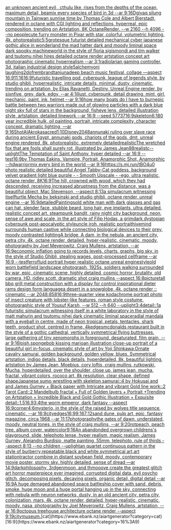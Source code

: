 [an unknown ancient evil , cthulu like, rises from the depths of the ocean,  maximum detail, bea](https://www.ebank.nz/aiartgenerator?category=an%20unknown%20ancient%20evil%20%2C%20cthulu%20like%2C%20rises%20from%20the%20depths%20of%20the%20ocean%2C%20%20maximum%20detail%2C%20bea)[mix every species of bird in 3d --ar 9:16](https://www.ebank.nz/aiartgenerator?category=mix%20every%20species%20of%20bird%20in%203d%20--ar%209%3A16)[Dgiyaq silung mountain in Tainwan sunrise time by Thomas Cole and Albert Bierstadt, rendered in octane with CGI lighting and reflections, hyperreal, epic composition, trending on Artstation, 8K OctaneRender.  --w 2160  --h 4096 --no people](https://www.ebank.nz/aiartgenerator?category=Dgiyaq%20silung%20mountain%20in%20Tainwan%20sunrise%20time%20by%20Thomas%20Cole%20and%20Albert%20Bierstadt%2C%20rendered%20in%20octane%20with%20CGI%20lighting%20and%20reflections%2C%20hyperreal%2C%20epic%20composition%2C%20trending%20on%20Artstation%2C%208K%20OctaneRender.%20%20--w%202160%20%20--h%204096%20--no%20people)[cute furry monster in Pixar with star, colorful, volumetric lighting, 4k, photorealistic](https://www.ebank.nz/aiartgenerator?category=cute%20furry%20monster%20in%20Pixar%20with%20star%2C%20colorful%2C%20volumetric%20lighting%2C%204k%2C%20photorealistic)[5:5](https://www.ebank.nz/aiartgenerator?category=5%3A5)[grotesque futurist detailed mechanical cyber japanese gothic alice in wonderland the mad hatter dark and moody liminal space dark spooky machineworld in the style of floria sigismondi and tim walker and tsutomu nihei hires detailed octane render artstation concept art photographic cinematic hyperrealism --ar 3:1](https://www.ebank.nz/aiartgenerator?category=grotesque%20futurist%20detailed%20mechanical%20cyber%20japanese%20gothic%20alice%20in%20wonderland%20the%20mad%20hatter%20dark%20and%20moody%20liminal%20space%20dark%20spooky%20machineworld%20in%20the%20style%20of%20floria%20sigismondi%20and%20tim%20walker%20and%20tsutomu%20nihei%20hires%20detailed%20octane%20render%20artstation%20concept%20art%20photographic%20cinematic%20hyperrealism%20--ar%203%3A1)[radiolarian  gaming controller, 3d, italian industrial design  style](https://www.ebank.nz/aiartgenerator?category=radiolarian%20%20gaming%20controller%2C%203d%2C%20italian%20industrial%20design%20%20style)[5](https://www.ebank.nz/aiartgenerator?category=5)[alchemy](https://www.ebank.nz/aiartgenerator?category=alchemy)[oni laughing](https://www.ebank.nz/aiartgenerator?category=oni%20laughing)[2](https://www.ebank.nz/aiartgenerator?category=2)[dof](https://www.ebank.nz/aiartgenerator?category=dof)[rembrandt](https://www.ebank.nz/aiartgenerator?category=rembrandt)[anjunadeep beach music festival, collage —aspect 16:9](https://www.ebank.nz/aiartgenerator?category=anjunadeep%20beach%20music%20festival%2C%20collage%20%E2%80%94aspect%2016%3A9)[11:16](https://www.ebank.nz/aiartgenerator?category=11%3A16)[16:9](https://www.ebank.nz/aiartgenerator?category=16%3A9)[futuristic travelling pod, cyberpunk, league of legends style, by studio ghibli, hyperrealistic, intricate details, minimal, dusty, cinematic, trending on artstation, by Elias Ravanetti, Destiny, Unreal Engine render, by sixnfive, grey, dark, edgy, --ar 4:1](https://www.ebank.nz/aiartgenerator?category=futuristic%20travelling%20pod%2C%20cyberpunk%2C%20league%20of%20legends%20style%2C%20by%20studio%20ghibli%2C%20hyperrealistic%2C%20intricate%20details%2C%20minimal%2C%20dusty%2C%20cinematic%2C%20trending%20on%20artstation%2C%20by%20Elias%20Ravanetti%2C%20Destiny%2C%20Unreal%20Engine%20render%2C%20by%20sixnfive%2C%20grey%2C%20dark%2C%20edgy%2C%20--ar%204%3A1)[illust, cyberpunk, detail drawing, mint, girl, mechanic, paint, ink, helmet --ar 9:16](https://www.ebank.nz/aiartgenerator?category=illust%2C%20cyberpunk%2C%20detail%20drawing%2C%20mint%2C%20girl%2C%20mechanic%2C%20paint%2C%20ink%2C%20helmet%20--ar%209%3A16)[how many boats do I have to burn](https://www.ebank.nz/aiartgenerator?category=how%20many%20boats%20do%20I%20have%20to%20burn)[epic battle between two warriors made out of glowing particles with a dark blue night sky full of stars in the background, fisheye lens,  detailed illustration style, artstation, detailed linework --ar 16:9 --seed 57737](https://www.ebank.nz/aiartgenerator?category=epic%20battle%20between%20two%20warriors%20made%20out%20of%20glowing%20particles%20with%20a%20dark%20blue%20night%20sky%20full%20of%20stars%20in%20the%20background%2C%20fisheye%20lens%2C%20%20detailed%20illustration%20style%2C%20artstation%2C%20detailed%20linework%20--ar%2016%3A9%20--seed%2057737)[16:9](https://www.ebank.nz/aiartgenerator?category=16%3A9)[skeleton](https://www.ebank.nz/aiartgenerator?category=skeleton)[6:1](https://www.ebank.nz/aiartgenerator?category=6%3A1)[80 year incredible hulk, oil painting, portrait, intricate complexity, character concept, dramatic lighting, —ar 9:16](https://www.ebank.nz/aiartgenerator?category=80%20year%20incredible%20hulk%2C%20oil%20painting%2C%20portrait%2C%20intricate%20complexity%2C%20character%20concept%2C%20dramatic%20lighting%2C%20%E2%80%94ar%209%3A16)[Shot](https://www.ebank.nz/aiartgenerator?category=Shot)[AlAkroka](https://www.ebank.nz/aiartgenerator?category=AlAkroka)[sacred](https://www.ebank.nz/aiartgenerator?category=sacred)[1:10](https://www.ebank.nz/aiartgenerator?category=1%3A10)[Disney](https://www.ebank.nz/aiartgenerator?category=Disney)[2048](https://www.ebank.nz/aiartgenerator?category=2048)[annunaki ruling over slave race during ancient Egypt, annunaki gods, chariots of the gods, dmt, unreal engine rendered, 8k, photorealistic,  extremely detailed](https://www.ebank.nz/aiartgenerator?category=annunaki%20ruling%20over%20slave%20race%20during%20ancient%20Egypt%2C%20annunaki%20gods%2C%20chariots%20of%20the%20gods%2C%20dmt%2C%20unreal%20engine%20rendered%2C%208k%2C%20photorealistic%2C%20%20extremely%20detailed)[realistic](https://www.ebank.nz/aiartgenerator?category=realistic)[The wretched fox that are fools shall surely rot,  illustrated by James Jean](https://www.ebank.nz/aiartgenerator?category=The%20wretched%20fox%20that%20are%20fools%20shall%20surely%20rot%2C%20%20illustrated%20by%20James%20Jean)[88](https://www.ebank.nz/aiartgenerator?category=88)[realistc](https://www.ebank.nz/aiartgenerator?category=realistc)[--uplight](https://www.ebank.nz/aiartgenerator?category=--uplight)[The Temptation of Saint Anthony, hyper detailed --ar 16:9 --test](https://www.ebank.nz/aiartgenerator?category=The%20Temptation%20of%20Saint%20Anthony%2C%20hyper%20detailed%20--ar%2016%3A9%20--test)[16:9](https://www.ebank.nz/aiartgenerator?category=16%3A9)[by Thomas Eakins, Vampire, Portrait, Anamorphic Shot, Anamorphic --hd](https://www.ebank.nz/aiartgenerator?category=by%20Thomas%20Eakins%2C%20Vampire%2C%20Portrait%2C%20Anamorphic%20Shot%2C%20Anamorphic%20--hd)[warrior](https://www.ebank.nz/aiartgenerator?category=warrior)[mix every bird in the world --ar 9:16](https://www.ebank.nz/aiartgenerator?category=mix%20every%20bird%20in%20the%20world%20--ar%209%3A16)[](https://www.ebank.nz/aiartgenerator?category=)[https://s.mj.run/tBO4u0  photo realistic detailed beautiful Angel Tabby-Cat goddess, background velvet gradient light blue purple - - Smooth Upscale - -](https://www.ebank.nz/aiartgenerator?category=https%3A//s.mj.run/tBO4u0%20%20photo%20realistic%20detailed%20beautiful%20Angel%20Tabby-Cat%20goddess%2C%20background%20velvet%20gradient%20light%20blue%20purple%20-%20-%20Smooth%20Upscale%20-%20-)[ego, ultra realistic, octane render, 8K](https://www.ebank.nz/aiartgenerator?category=ego%2C%20ultra%20realistic%2C%20octane%20render%2C%208K)[16:9](https://www.ebank.nz/aiartgenerator?category=16%3A9)[The hill, crowned with wood, which they had descended, receiving increased abruptness from the distance, was a beautiful object, Mac Stevenson, --aspect 8:13](https://www.ebank.nz/aiartgenerator?category=The%20hill%2C%20crowned%20with%20wood%2C%20which%20they%20had%20descended%2C%20receiving%20increased%20abruptness%20from%20the%20distance%2C%20was%20a%20beautiful%20object%2C%20Mac%20Stevenson%2C%20--aspect%208%3A13)[a simulacrum witnessing itself](https://www.ebank.nz/aiartgenerator?category=a%20simulacrum%20witnessing%20itself)[turtle Mecha by beksinski and studio ghibli, octane render, unreal engine --ar 16:9](https://www.ebank.nz/aiartgenerator?category=turtle%20Mecha%20by%20beksinski%20and%20studio%20ghibli%2C%20octane%20render%2C%20unreal%20engine%20--ar%2016%3A9)[detailed](https://www.ebank.nz/aiartgenerator?category=detailed)[Paintings](https://www.ebank.nz/aiartgenerator?category=Paintings)[old white man with dark glasses and gas can hat, slender face, stubble beard, long hair, eye implants, ultra detailed, realistic concept art. steampunk bandit, rainy night city background, neon, sense of awe and scale, in the art style of Filip Hodas, a grimdark dystopian cyberpunk post-apocalyptic style](https://www.ebank.nz/aiartgenerator?category=old%20white%20man%20with%20dark%20glasses%20and%20gas%20can%20hat%2C%20slender%20face%2C%20stubble%20beard%2C%20long%20hair%2C%20eye%20implants%2C%20ultra%20detailed%2C%20realistic%20concept%20art.%20steampunk%20bandit%2C%20rainy%20night%20city%20background%2C%20neon%2C%20sense%20of%20awe%20and%20scale%2C%20in%20the%20art%20style%20of%20Filip%20Hodas%2C%20a%20grimdark%20dystopian%20cyberpunk%20post-apocalyptic%20style)[uncle iroh, realistic portrait](https://www.ebank.nz/aiartgenerator?category=uncle%20iroh%2C%20realistic%20portrait)[hivemind surrounds human captive while connecting biological devices to their prey, moody contrasted lighting](https://www.ebank.nz/aiartgenerator?category=hivemind%20surrounds%20human%20captive%20while%20connecting%20biological%20devices%20to%20their%20prey%2C%20moody%20contrasted%20lighting)[A bridge, A dam, in the nebula, an ancient city, petra city, 4k, octane render, detailed, hyper-realistic, cinematic, moody, photography by Joel Meyerowitz, Craig Mullens, artstation, --ar 16:9](https://www.ebank.nz/aiartgenerator?category=A%20bridge%2C%20A%20dam%2C%20in%20the%20nebula%2C%20an%20ancient%20city%2C%20petra%20city%2C%204k%2C%20octane%20render%2C%20detailed%2C%20hyper-realistic%2C%20cinematic%2C%20moody%2C%20photography%20by%20Joel%20Meyerowitz%2C%20Craig%20Mullens%2C%20artstation%2C%20--ar%2016%3A9)[economic inflation going to records levels, charts, graphs, big sky, in the style of Studio Ghibli, stealing wages, post-processed cellframe --ar 16:9 --test](https://www.ebank.nz/aiartgenerator?category=economic%20inflation%20going%20to%20records%20levels%2C%20charts%2C%20graphs%2C%20big%20sky%2C%20in%20the%20style%20of%20Studio%20Ghibli%2C%20stealing%20wages%2C%20post-processed%20cellframe%20--ar%2016%3A9%20--test)[ferrofluid portrait hyper realistic octane unreal engine](https://www.ebank.nz/aiartgenerator?category=ferrofluid%20portrait%20hyper%20realistic%20octane%20unreal%20engine)[style](https://www.ebank.nz/aiartgenerator?category=style)[old worn battlefield landscape photograph, 1925s, soldiers walking surrounded by war, epic, cinematic scene, highly detailed, cosmic horror, brutality, old camera, HD, ridley scott, dramatic shot craig mullins --aspect 16:8](https://www.ebank.nz/aiartgenerator?category=old%20worn%20battlefield%20landscape%20photograph%2C%201925s%2C%20soldiers%20walking%20surrounded%20by%20war%2C%20epic%2C%20cinematic%20scene%2C%20highly%20detailed%2C%20cosmic%20horror%2C%20brutality%2C%20old%20camera%2C%20HD%2C%20ridley%20scott%2C%20dramatic%20shot%20craig%20mullins%20--aspect%2016%3A8)[picture](https://www.ebank.nz/aiartgenerator?category=picture)[tall bbq grill metal construction with a display for control inspirational dieter rams design form language](https://www.ebank.nz/aiartgenerator?category=tall%20bbq%20grill%20metal%20construction%20with%20a%20display%20for%20control%20inspirational%20dieter%20rams%20design%20form%20language)[a desert in a snowglobe, 4k, octane render :: cinematic --ar 2048:858](https://www.ebank.nz/aiartgenerator?category=a%20desert%20in%20a%20snowglobe%2C%204k%2C%20octane%20render%20%3A%3A%20cinematic%20--ar%202048%3A858)[16:9](https://www.ebank.nz/aiartgenerator?category=16%3A9)[three-quarter view kodachrome portrait photo of insect creature with lobster-like features, roman style costume, photographic style of Yousuf Karsh, --w 512 --h 640 --uplight](https://www.ebank.nz/aiartgenerator?category=three-quarter%20view%20kodachrome%20portrait%20photo%20of%20insect%20creature%20with%20lobster-like%20features%2C%20roman%20style%20costume%2C%20photographic%20style%20of%20Yousuf%20Karsh%2C%20--w%20512%20--h%20640%20--uplight)[3:4](https://www.ebank.nz/aiartgenerator?category=3%3A4)[detail::1](https://www.ebank.nz/aiartgenerator?category=detail%3A%3A1)[a futuristic simulacrum witnessing itself in a white laboratory in the style of matt mahurin and tsutomu nihei dark cinematic liminal space](https://www.ebank.nz/aiartgenerator?category=a%20futuristic%20simulacrum%20witnessing%20itself%20in%20a%20white%20laboratory%20in%20the%20style%20of%20matt%20mahurin%20and%20tsutomu%20nihei%20dark%20cinematic%20liminal%20space)[radial mandala with a eyeball in centre, made of neon tropical, petals, tentacles, shark teeth, product shot, centred in frame, 4k](https://www.ebank.nz/aiartgenerator?category=radial%20mandala%20with%20a%20eyeball%20in%20centre%2C%20made%20of%20neon%20tropical%2C%20petals%2C%20tentacles%2C%20shark%20teeth%2C%20product%20shot%2C%20centred%20in%20frame%2C%204k)[edges](https://www.ebank.nz/aiartgenerator?category=edges)[mcdonalds restaurant built in the style of a gothic cathedral, vertically symmetrical flying buttresses, large gathering of tiny xenomorphs in foreground, desaturated, film grain, --ar 9:16](https://www.ebank.nz/aiartgenerator?category=mcdonalds%20restaurant%20built%20in%20the%20style%20of%20a%20gothic%20cathedral%2C%20vertically%20symmetrical%20flying%20buttresses%2C%20large%20gathering%20of%20tiny%20xenomorphs%20in%20foreground%2C%20desaturated%2C%20film%20grain%2C%20--ar%209%3A16)[loish,](https://www.ebank.nz/aiartgenerator?category=loish%2C)[spongebob kissing mario](https://www.ebank.nz/aiartgenerator?category=spongebob%20kissing%20mario)[an illustration close-up portrait of a beautiful girl in-focus, cinematic style of art by Yoji Shinkawa,Ornate cavalry samurai, golden background, golden yellow, blues, Symmetrical artstation, indigo details, black details, hyperdetailed, 8k, beautiful lighting, artstation by James Jean, Moebius, cory loftis, craig mullins, rutkowski, Mucha, hyperdetailed, over the shoulder, close up, james jean, mucha, fractal, vibrant colors, rococo art, 8k resolution, clear shape, defined shape](https://www.ebank.nz/aiartgenerator?category=an%20illustration%20close-up%20portrait%20of%20a%20beautiful%20girl%20in-focus%2C%20cinematic%20style%20of%20art%20by%20Yoji%20Shinkawa%2COrnate%20cavalry%20samurai%2C%20golden%20background%2C%20golden%20yellow%2C%20blues%2C%20Symmetrical%20artstation%2C%20indigo%20details%2C%20black%20details%2C%20hyperdetailed%2C%208k%2C%20beautiful%20lighting%2C%20artstation%20by%20James%20Jean%2C%20Moebius%2C%20cory%20loftis%2C%20craig%20mullins%2C%20rutkowski%2C%20Mucha%2C%20hyperdetailed%2C%20over%20the%20shoulder%2C%20close%20up%2C%20james%20jean%2C%20mucha%2C%20fractal%2C%20vibrant%20colors%2C%20rococo%20art%2C%208k%20resolution%2C%20clear%20shape%2C%20defined%20shape)[Japanese sumo wrestling with skeleton samurai::4 by Hokusai and and James Gurney + Black paper with Intricate and vibrant Gold line work::2 Tarot Card::2 Mandelbulb fractal + Full of Golden layers + Portrait +Trending on Artstation + Incredible Black and Gold Gothic Illustration + Exquisite detail::1.5](https://www.ebank.nz/aiartgenerator?category=Japanese%20sumo%20wrestling%20with%20skeleton%20samurai%3A%3A4%20by%20Hokusai%20and%20and%20James%20Gurney%20%2B%20Black%20paper%20with%20Intricate%20and%20vibrant%20Gold%20line%20work%3A%3A2%20Tarot%20Card%3A%3A2%20Mandelbulb%20fractal%20%2B%20Full%20of%20Golden%20layers%20%2B%20Portrait%20%2BTrending%20on%20Artstation%20%2B%20Incredible%20Black%20and%20Gold%20Gothic%20Illustration%20%2B%20Exquisite%20detail%3A%3A1.5)[16.9](https://www.ebank.nz/aiartgenerator?category=16.9)[3:4](https://www.ebank.nz/aiartgenerator?category=3%3A4)[the worm emperor, dark fantasy --aspect 16:9](https://www.ebank.nz/aiartgenerator?category=the%20worm%20emperor%2C%20dark%20fantasy%20--aspect%2016%3A9)[corner](https://www.ebank.nz/aiartgenerator?category=corner)[4:6](https://www.ebank.nz/aiartgenerator?category=4%3A6)[mysterio, in the style of the raised by wolves title sequence, cinematic, --ar 16:9](https://www.ebank.nz/aiartgenerator?category=mysterio%2C%20in%20the%20style%20of%20the%20raised%20by%20wolves%20title%20sequence%2C%20cinematic%2C%20--ar%2016%3A9)[city](https://www.ebank.nz/aiartgenerator?category=city)[edges](https://www.ebank.nz/aiartgenerator?category=edges)[16:9](https://www.ebank.nz/aiartgenerator?category=16%3A9)[9:16](https://www.ebank.nz/aiartgenerator?category=9%3A16)[7:12](https://www.ebank.nz/aiartgenerator?category=7%3A12)[sand dune, pulp art, epic, fantasy magazine, circa 1968 --ar 11:17](https://www.ebank.nz/aiartgenerator?category=sand%20dune%2C%20pulp%20art%2C%20epic%2C%20fantasy%20magazine%2C%20circa%201968%20--ar%2011%3A17)[photography](https://www.ebank.nz/aiartgenerator?category=photography)[the gates of dawn, understated, moody, neutral tones, in the style of craig mullins, --ar 9:20](https://www.ebank.nz/aiartgenerator?category=the%20gates%20of%20dawn%2C%20understated%2C%20moody%2C%20neutral%20tones%2C%20in%20the%20style%20of%20craig%20mullins%2C%20--ar%209%3A20)[rot](https://www.ebank.nz/aiartgenerator?category=rot)[peach, peach tree, album cover, watercolor](https://www.ebank.nz/aiartgenerator?category=peach%2C%20peach%20tree%2C%20album%20cover%2C%20watercolor)[9:16](https://www.ebank.nz/aiartgenerator?category=9%3A16)[An abandonded overgrown childrens's playground, slide, telephoto lense, hyper realism, magic realism, James Gurney, Alejandro Burdisio, matte painting, 55mm, telephoto, rule of thirds --aspect 8:13 --no children --uplight](https://www.ebank.nz/aiartgenerator?category=An%20abandonded%20overgrown%20childrens%27s%20playground%2C%20slide%2C%20telephoto%20lense%2C%20hyper%20realism%2C%20magic%20realism%2C%20James%20Gurney%2C%20Alejandro%20Burdisio%2C%20matte%20painting%2C%2055mm%2C%20telephoto%2C%20rule%20of%20thirds%20--aspect%208%3A13%20--no%20children%20--uplight)[an quartet continuous pattern in the style of burberry,repeatable,black and white,symmetrical art,art station](https://www.ebank.nz/aiartgenerator?category=an%20quartet%20continuous%20pattern%20in%20the%20style%20of%20burberry%2Crepeatable%2Cblack%20and%20white%2Csymmetrical%20art%2Cart%20station)[tractor combine in distant soybean field, moody, contemporary movie poster, stormy sky, highly detailed, sense of dread —ar 14:9](https://www.ebank.nz/aiartgenerator?category=tractor%20combine%20in%20distant%20soybean%20field%2C%20moody%2C%20contemporary%20movie%20poster%2C%20stormy%20sky%2C%20highly%20detailed%2C%20sense%20of%20dread%20%E2%80%94ar%2014%3A9)[darkphilosophy, 3rdgenmoon, and thmooove create the greatest glitch art horror masterpiece ever imagined, corrupted digital data, evil psycho glitch, decomposing pixels, decaying pixels, organic detail, digital detail --ar 16:9](https://www.ebank.nz/aiartgenerator?category=darkphilosophy%2C%203rdgenmoon%2C%20and%20thmooove%20create%20the%20greatest%20glitch%20art%20horror%20masterpiece%20ever%20imagined%2C%20corrupted%20digital%20data%2C%20evil%20psycho%20glitch%2C%20decomposing%20pixels%2C%20decaying%20pixels%2C%20organic%20detail%2C%20digital%20detail%20--ar%2016%3A9)[A huge demaged abandoned space battleship cover with sand, debris, smoke, huge moon and a huge portal hanging up in the sky, connecting with nebula with neuron networks, dusty, in an old ancient city, petra city, colonization, mars, 4k, octane render, detailed, hyper-realistic, cinematic, moody, nasa, photography by Joel Meyerowitz, Craig Mullens, artstation, --ar 16:9](https://www.ebank.nz/aiartgenerator?category=A%20huge%20demaged%20abandoned%20space%20battleship%20cover%20with%20sand%2C%20debris%2C%20smoke%2C%20huge%20moon%20and%20a%20huge%20portal%20hanging%20up%20in%20the%20sky%2C%20connecting%20with%20nebula%20with%20neuron%20networks%2C%20dusty%2C%20in%20an%20old%20ancient%20city%2C%20petra%20city%2C%20colonization%2C%20mars%2C%204k%2C%20octane%20render%2C%20detailed%2C%20hyper-realistic%2C%20cinematic%2C%20moody%2C%20nasa%2C%20photography%20by%20Joel%20Meyerowitz%2C%20Craig%20Mullens%2C%20artstation%2C%20--ar%2016%3A9)[octopus treehouse architecture octane render --aspect 9:19](https://www.ebank.nz/aiartgenerator?category=octopus%20treehouse%20architecture%20octane%20render%20--aspect%209%3A19)[city](https://www.ebank.nz/aiartgenerator?category=city)[museum.](https://www.ebank.nz/aiartgenerator?category=museum.)[cat](https://www.ebank.nz/aiartgenerator?category=cat)[16:9](https://www.ebank.nz/aiartgenerator?category=16%3A9)